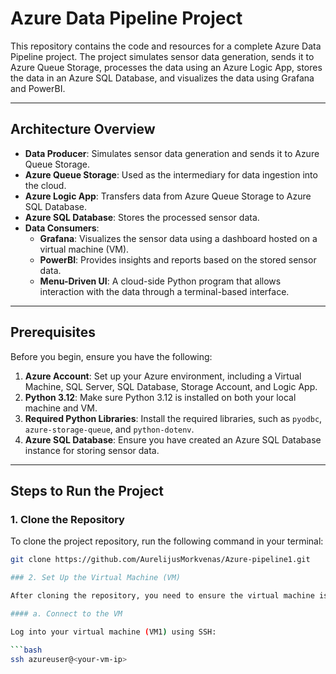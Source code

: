 # Azure Data Pipeline Project

This repository contains the code and resources for a complete Azure Data Pipeline project. The project simulates sensor data generation, sends it to Azure Queue Storage, processes the data using an Azure Logic App, stores the data in an Azure SQL Database, and visualizes the data using Grafana and PowerBI.

---

## Architecture Overview

- **Data Producer**: Simulates sensor data generation and sends it to Azure Queue Storage.
- **Azure Queue Storage**: Used as the intermediary for data ingestion into the cloud.
- **Azure Logic App**: Transfers data from Azure Queue Storage to Azure SQL Database.
- **Azure SQL Database**: Stores the processed sensor data.
- **Data Consumers**:
  - **Grafana**: Visualizes the sensor data using a dashboard hosted on a virtual machine (VM).
  - **PowerBI**: Provides insights and reports based on the stored sensor data.
  - **Menu-Driven UI**: A cloud-side Python program that allows interaction with the data through a terminal-based interface.

---

## Prerequisites

Before you begin, ensure you have the following:

1. **Azure Account**: Set up your Azure environment, including a Virtual Machine, SQL Server, SQL Database, Storage Account, and Logic App.
2. **Python 3.12**: Make sure Python 3.12 is installed on both your local machine and VM.
3. **Required Python Libraries**: Install the required libraries, such as `pyodbc`, `azure-storage-queue`, and `python-dotenv`.
4. **Azure SQL Database**: Ensure you have created an Azure SQL Database instance for storing sensor data.

---

## Steps to Run the Project

### 1. Clone the Repository

To clone the project repository, run the following command in your terminal:

```bash
git clone https://github.com/AurelijusMorkvenas/Azure-pipeline1.git

### 2. Set Up the Virtual Machine (VM)

After cloning the repository, you need to ensure the virtual machine is running and that you have set up the necessary dependencies.

#### a. Connect to the VM

Log into your virtual machine (VM1) using SSH:

```bash
ssh azureuser@<your-vm-ip>
